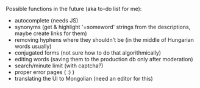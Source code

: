 Possible functions in the future (aka to-do list for me):
* autocomplete (needs JS)
* synonyms (get & highlight '=someword' strings from the descriptions, maybe create links for them)
* removing hyphens where they shouldn't be (in the middle of Hungarian words usually)
* conjugated forms (not sure how to do that algorithmically)
* editing words (saving them to the production db only after moderation)
* search/minute limit (with captcha?)
* proper error pages ( :) )
* translating the UI to Mongolian (need an editor for this)